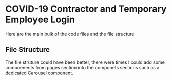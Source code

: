 # COVID-19 Contractor and Temporary Employee Login
Here are the main bulk of the code files and the file structure

## File Structure

The file struture could have been better, there were times I could add some compoenents from pages section into the componets sections such as a dedicated Carousel component. 